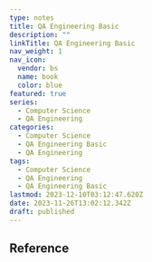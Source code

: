 ```yaml
---
type: notes
title: QA Engineering Basic
description: ""
linkTitle: QA Engineering Basic
nav_weight: 1
nav_icon:
  vendor: bs
  name: book
  color: blue
featured: true
series:
  - Computer Science
  - QA Engineering
categories:
  - Computer Science
  - QA Engineering Basic
  - QA Engineering
tags:
  - Computer Science
  - QA Engineering
  - QA Engineering Basic
lastmod: 2023-12-10T03:12:47.620Z
date: 2023-11-26T13:02:12.342Z
draft: published
---
```


## Reference

